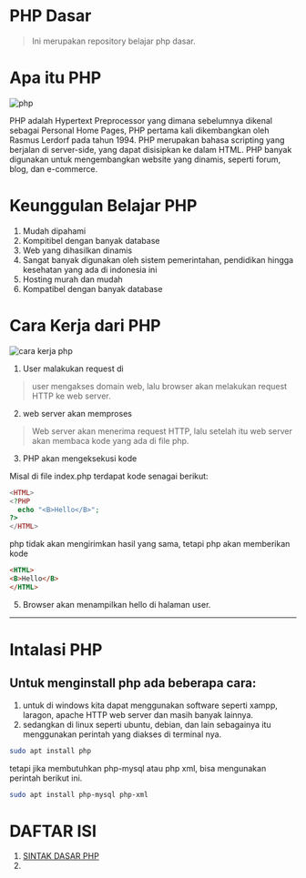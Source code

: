 # PHP Dasar

> Ini merupakan repository belajar php dasar.

# Apa itu PHP
![php](https://upload.wikimedia.org/wikipedia/commons/thumb/2/27/PHP-logo.svg/1200px-PHP-logo.svg.png)

PHP adalah Hypertext Preprocessor yang dimana sebelumnya dikenal sebagai Personal Home Pages, PHP pertama kali dikembangkan oleh Rasmus Lerdorf pada tahun 1994. PHP merupakan bahasa scripting yang berjalan di server-side, yang dapat disisipkan ke dalam HTML. PHP banyak digunakan untuk mengembangkan website yang dinamis, seperti forum, blog, dan e-commerce.

# **Keunggulan Belajar PHP** 
1. Mudah dipahami
2. Kompitibel dengan banyak database
3. Web yang dihasilkan dinamis
4. Sangat banyak digunakan oleh sistem pemerintahan, pendidikan hingga kesehatan yang ada di indonesia ini
5. Hosting murah dan mudah
6. Kompatibel dengan banyak database


# **Cara Kerja dari PHP**
![cara kerja php](https://blogger.googleusercontent.com/img/b/R29vZ2xl/AVvXsEgtMvKf-bfaWftXSE0B21taMz2tIGqO3cnwpGAC1CkVONSpEE_GwfMghFfgXeLBhWKaD3UKuF32L5S9KTfnhUM5HncqRZSm_X8tuaCp732YRX6GSJtGjOwDpOtd3INiy7eqmPyro2STllY/s1600/cara-kerja-php.jpg)

1. User malakukan request di
> user mengakses domain web, lalu browser akan melakukan request HTTP ke web server.
2. web server akan memproses
> Web server akan menerima request HTTP, lalu setelah itu web server akan membaca kode yang ada di file php.
3. PHP akan mengeksekusi kode

 Misal di file index.php terdapat kode senagai berikut:
```php
<HTML>
<?PHP 
  echo "<B>Hello</B>"; 
?>
</HTML>
```
php tidak akan mengirimkan hasil yang sama, tetapi php akan memberikan kode 
```html
<HTML>
<B>Hello</B>
</HTML>
```

5. Browser akan menampilkan hello di halaman user.
---


# Intalasi PHP
## Untuk menginstall php ada beberapa cara:
1. untuk di windows kita dapat menggunakan software seperti xampp, laragon, apache HTTP web server dan masih banyak lainnya.
2. sedangkan di linux seperti ubuntu, debian, dan lain sebagainya itu menggunakan perintah yang diakses di terminal nya.
``` bash
sudo apt install php
```
tetapi jika membutuhkan php-mysql atau php xml, bisa mengunakan perintah berikut ini.
```bash
sudo apt install php-mysql php-xml
```

# DAFTAR ISI
1. [SINTAK DASAR PHP](/sintak_dasar)
2.







